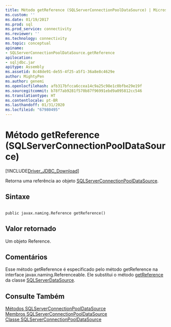 ```yaml
---
title: Método getReference (SQLServerConnectionPoolDataSource) | Microsoft Docs
ms.custom: ''
ms.date: 01/19/2017
ms.prod: sql
ms.prod_service: connectivity
ms.reviewer: ''
ms.technology: connectivity
ms.topic: conceptual
apiname:
- SQLServerConnectionPoolDataSource.getReference
apilocation:
- sqljdbc.jar
apitype: Assembly
ms.assetid: 8c48de91-de55-4f25-a5f1-36a8e8c4629e
author: MightyPen
ms.author: genemi
ms.openlocfilehash: afb317bfcca6ccea14c9a25c98e1c0bfbe29e19f
ms.sourcegitcommit: b78f7ab9281f570b87f96991ebd9a095812cc546
ms.translationtype: HT
ms.contentlocale: pt-BR
ms.lasthandoff: 01/31/2020
ms.locfileid: "67980495"
---
```

# <a name="getreference-method-sqlserverconnectionpooldatasource"></a>Método getReference (SQLServerConnectionPoolDataSource)
[!INCLUDE[Driver_JDBC_Download](../../../includes/driver_jdbc_download.md)]

  Retorna uma referência ao objeto [SQLServerConnectionPoolDataSource](../../../connect/jdbc/reference/sqlserverconnectionpooldatasource-class.md).  
  
## <a name="syntax"></a>Sintaxe  
  
```  
  
public javax.naming.Reference getReference()  
```  
  
## <a name="return-value"></a>Valor retornado  
 Um objeto Reference.  
  
## <a name="remarks"></a>Comentários  
 Esse método getReference é especificado pelo método getReference na interface javax.naming.Referenceable. Ele substitui o método [getReference](../../../connect/jdbc/reference/getreference-method-sqlserverdatasource.md) da classe [SQLServerDataSource](../../../connect/jdbc/reference/sqlserverdatasource-class.md).  
  
## <a name="see-also"></a>Consulte Também  
 [Métodos SQLServerConnectionPoolDataSource](../../../connect/jdbc/reference/sqlserverconnectionpooldatasource-methods.md)   
 [Membros SQLServerConnectionPoolDataSource](../../../connect/jdbc/reference/sqlserverconnectionpooldatasource-members.md)   
 [Classe SQLServerConnectionPoolDataSource](../../../connect/jdbc/reference/sqlserverconnectionpooldatasource-class.md)  
  
  
